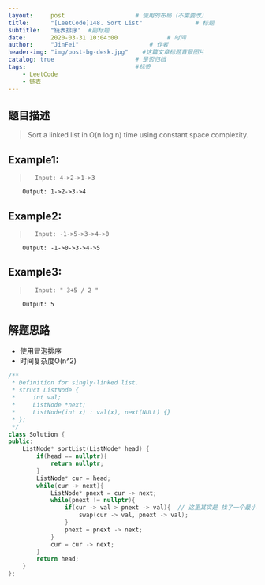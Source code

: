 ```yaml
---
layout:     post                    # 使用的布局（不需要改） 
title:      "[LeetCode]148. Sort List"               # 标题  
subtitle:   "链表排序"  #副标题 
date:       2020-03-31 10:04:00              # 时间 
author:     "JinFei"                    # 作者 
header-img: "img/post-bg-desk.jpg"    #这篇文章标题背景图片 
catalog: true                       # 是否归档 
tags:                               #标签     
    - LeetCode 
    - 链表
---
```


## 题目描述
> Sort a linked list in O(n log n) time using constant space complexity.

## Example1:
 
>       Input: 4->2->1->3
        Output: 1->2->3->4


## Example2:
 
>       Input: -1->5->3->4->0
        Output: -1->0->3->4->5

## Example3:
 
>       Input: " 3+5 / 2 "
        Output: 5


## 解题思路
- 使用冒泡排序
- 时间复杂度O(n^2)

```C++
/**
 * Definition for singly-linked list.
 * struct ListNode {
 *     int val;
 *     ListNode *next;
 *     ListNode(int x) : val(x), next(NULL) {}
 * };
 */
class Solution {
public:
    ListNode* sortList(ListNode* head) {
        if(head == nullptr){
            return nullptr;
        }
        ListNode* cur = head;
        while(cur -> next){
            ListNode* pnext = cur -> next;
            while(pnext != nullptr){
                if(cur -> val > pnext -> val){  // 这里其实是 找了一个最小的 放在了cur这里
                    swap(cur -> val, pnext -> val);
                }
                pnext = pnext -> next;
            }
            cur = cur -> next;
        }
        return head;
    }
};
```
